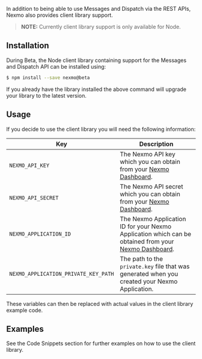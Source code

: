 
In addition to being able to use Messages and Dispatch via the REST APIs, Nexmo also provides client library support. 

> **NOTE:** Currently client library support is only available for Node.

## Installation

During Beta, the Node client library containing support for the Messages and Dispatch API can be installed using:

``` bash
$ npm install --save nexmo@beta
```

If you already have the library installed the above command will upgrade your library to the latest version.

## Usage

If you decide to use the client library you will need the following information:

Key | Description
-- | --
`NEXMO_API_KEY` | The Nexmo API key which you can obtain from your [Nexmo Dashboard](https://dashboard.nexmo.com).
`NEXMO_API_SECRET` | The Nexmo API secret which you can obtain from your [Nexmo Dashboard](https://dashboard.nexmo.com).
`NEXMO_APPLICATION_ID` | The Nexmo Application ID for your Nexmo Application which can be obtained from your [Nexmo Dashboard](https://dashboard.nexmo.com).
`NEXMO_APPLICATION_PRIVATE_KEY_PATH` | The path to the `private.key` file that was generated when you created your Nexmo Application.

These variables can then be replaced with actual values in the client library example code.

## Examples

See the Code Snippets section for further examples on how to use the client library.